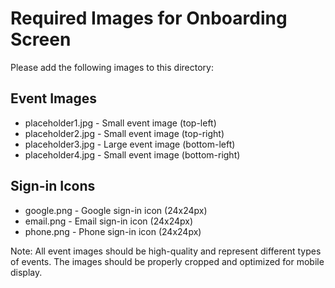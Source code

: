 # Required Images for Onboarding Screen

Please add the following images to this directory:

## Event Images
- placeholder1.jpg - Small event image (top-left)
- placeholder2.jpg - Small event image (top-right)
- placeholder3.jpg - Large event image (bottom-left)
- placeholder4.jpg - Small event image (bottom-right)

## Sign-in Icons
- google.png - Google sign-in icon (24x24px)
- email.png - Email sign-in icon (24x24px)
- phone.png - Phone sign-in icon (24x24px)

Note: All event images should be high-quality and represent different types of events. The images should be properly cropped and optimized for mobile display. 